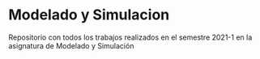 # Modelado y Simulacion

Repositorio con todos los trabajos realizados en el semestre 2021-1 en la asignatura de Modelado y Simulación
